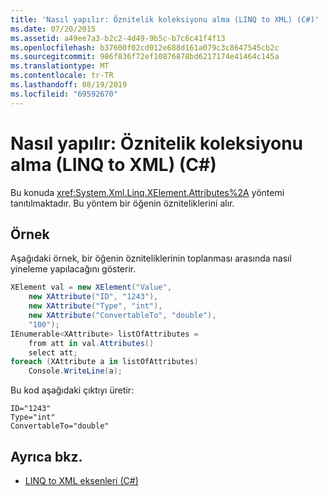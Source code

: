 ```yaml
---
title: 'Nasıl yapılır: Öznitelik koleksiyonu alma (LINQ to XML) (C#)'
ms.date: 07/20/2015
ms.assetid: a49ee7a3-b2c2-4d49-9b5c-b7c6c41f4f13
ms.openlocfilehash: b37600f02cd012e688d161a079c3c8647545cb2c
ms.sourcegitcommit: 986f836f72ef10876878bd6217174e41464c145a
ms.translationtype: MT
ms.contentlocale: tr-TR
ms.lasthandoff: 08/19/2019
ms.locfileid: "69592670"
---
```

# <a name="how-to-retrieve-a-collection-of-attributes-linq-to-xml-c"></a>Nasıl yapılır: Öznitelik koleksiyonu alma (LINQ to XML) (C#)
Bu konuda <xref:System.Xml.Linq.XElement.Attributes%2A> yöntemi tanıtılmaktadır. Bu yöntem bir öğenin özniteliklerini alır.  
  
## <a name="example"></a>Örnek  
 Aşağıdaki örnek, bir öğenin özniteliklerinin toplanması arasında nasıl yineleme yapılacağını gösterir.  
  
```csharp  
XElement val = new XElement("Value",  
    new XAttribute("ID", "1243"),  
    new XAttribute("Type", "int"),  
    new XAttribute("ConvertableTo", "double"),  
    "100");  
IEnumerable<XAttribute> listOfAttributes =  
    from att in val.Attributes()  
    select att;  
foreach (XAttribute a in listOfAttributes)  
    Console.WriteLine(a);  
```  
  
 Bu kod aşağıdaki çıktıyı üretir:  
  
```  
ID="1243"  
Type="int"  
ConvertableTo="double"  
```  
  
## <a name="see-also"></a>Ayrıca bkz.

- [LINQ to XML eksenleri (C#)](./linq-to-xml-axes-overview.md)
